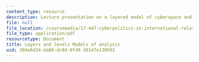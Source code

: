 ```yaml
---
content_type: resource
description: Lecture presentation on a layered model of cyberspace and levels of analysis.
file: null
file_location: /coursemedia/17-447-cyberpolitics-in-international-relations-theory-methods-policy-fall-2011/304a6d24da80dc9d9fd938147e130592_MIT17_447F11_Week4_slides.pdf
file_type: application/pdf
resourcetype: Document
title: Layers and levels Models of analysis
uid: 304a6d24-da80-dc9d-9fd9-38147e130592
---
```

